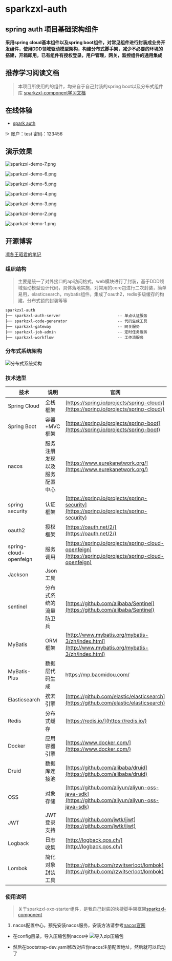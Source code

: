 # sparkzxl-auth
## spring auth 项目基础架构组件
**采用spring cloud基本组件以及spring boot组件，对常见组件进行封装成业务开发组件，使用DDD领域驱动模型架构，构建分布式脚手架，减少不必要的环境的搭建，开箱即用，已有组件有授权登录，用户管理，网关，监控组件的通用集成**


## 推荐学习阅读文档
> 本项目所使用的的组件，均来自于自己封装的spring boot以及分布式组件库
[sparkzxl-component学习文档](https://sparkzxl.github.io/sparkzxl-component)

## 在线体验

- [spark auth](http://119.45.182.28:3000/login)

!> 账户：test 密码：123456

## 演示效果

![sparkzxl-demo-7.png](https://oss.sparksys.top/images/sparkzxl-demo-7.png)

![sparkzxl-demo-6.png](https://oss.sparksys.top/images/sparkzxl-demo-6.png)

![sparkzxl-demo-5.png](https://oss.sparksys.top/images/sparkzxl-demo-5.png)

![sparkzxl-demo-4.png](https://oss.sparksys.top/images/sparkzxl-demo-4.png)

![sparkzxl-demo-3.png](https://oss.sparksys.top/images/sparkzxl-demo-3.png)

![sparkzxl-demo-2.png](https://oss.sparksys.top/images/sparkzxl-demo-2.png)

![sparkzxl-demo-1.png](https://oss.sparksys.top/images/sparkzxl-demo-1.png)

## 开源博客
[凛冬王昭君的笔记](https://www.sparksys.top)

### 组织结构
> 主要是统一了对外接口的api访问格式，web模块进行了封装，基于DDD领域驱动模型设计代码，具体落地实施，对常用的core包进行二次封装，简单易用，elasticsearch，mybatis组件。集成了oauth2，redis多级缓存的构建，分布式锁的封装等等

```text
sparkzxl-auth
├── sparkzxl-auth-server       	                 -- 单点认证服务
├── sparkzxl-code-generator                      -- 代码生成工具
├── sparkzxl-gateway                             -- 网关服务
├── sparkzxl-job-admin                           -- 定时任务服务
├── sparkzxl-workflow                            -- 工作流服务
```

### 分布式系统架构
![分布式系统架构](https://oss.sparksys.top/images/system.png)
### 技术选型

技术 | 说明 | 官网
----|----|----
Spring Cloud | 全栈框架 | [https://spring.io/projects/spring-cloud/](https://spring.io/projects/spring-cloud/)
Spring Boot | 容器+MVC框架 | [https://spring.io/projects/spring-boot](https://spring.io/projects/spring-boot)
nacos | 服务注册发现以及服务配置中心 | [https://www.eurekanetwork.org/](https://www.eurekanetwork.org/)
spring security | 认证框架 | [https://spring.io/projects/spring-security](https://spring.io/projects/spring-security)
oauth2 | 授权框架 | [https://oauth.net/2/](https://oauth.net/2/)
spring-cloud-openfeign | 服务调用 | [https://spring.io/projects/spring-cloud-openfeign](https://spring.io/projects/spring-cloud-openfeign)
Jackson | Json工具 | |
sentinel | 分布式系统的流量防卫兵 | [https://github.com/alibaba/Sentinel](https://github.com/alibaba/Sentinel)
MyBatis | ORM框架  | [http://www.mybatis.org/mybatis-3/zh/index.html](http://www.mybatis.org/mybatis-3/zh/index.html)
MyBatis-Plus | 数据层代码生成 | https://mp.baomidou.com/ 
Elasticsearch | 搜索引擎 | [https://github.com/elastic/elasticsearch](https://github.com/elastic/elasticsearch)
Redis | 分布式缓存 | [https://redis.io/](https://redis.io/)
Docker | 应用容器引擎 | [https://www.docker.com/](https://www.docker.com/)
Druid | 数据库连接池 | [https://github.com/alibaba/druid](https://github.com/alibaba/druid)
OSS | 对象存储 | [https://github.com/aliyun/aliyun-oss-java-sdk](https://github.com/aliyun/aliyun-oss-java-sdk)
JWT | JWT登录支持 | [https://github.com/jwtk/jjwt](https://github.com/jwtk/jjwt)
Logback | 日志收集 | [http://logback.qos.ch/](http://logback.qos.ch/)
Lombok | 简化对象封装工具 | [https://github.com/rzwitserloot/lombok](https://github.com/rzwitserloot/lombok)


### 使用说明
> 关于sparkzxl-xxx-starter组件，是我自己封装的快捷脚手架框架[sparkzxl-component](https://sparkzxl.github.io/sparkzxl-component/)

1. nacos配置中心，预先安装nacos服务，安装方法请参考[nacos官网](https://nacos.io/zh-cn/docs/quick-start.html)
- 在config目录，导入压缩包到nacos中
![导入zip压缩包](https://oss.sparksys.top/images/1604982963903.jpg)

- 然后在bootstrap-dev.yaml修改对应你nacos注册配置地址，然后就可以启动了
